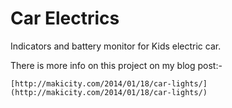 Car Electrics
=============

Indicators and battery monitor for Kids electric car.

There is more info on this project on my blog post:-

	[http://makicity.com/2014/01/18/car-lights/](http://makicity.com/2014/01/18/car-lights/)
